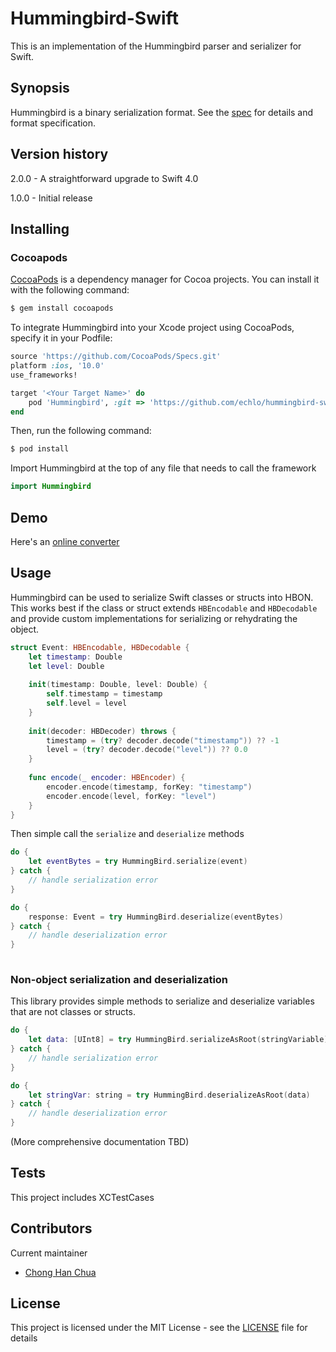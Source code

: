 # Hummingbird-Swift

This is an implementation of the Hummingbird parser and serializer for Swift.

## Synopsis

Hummingbird is a binary serialization format. See the [spec](https://github.com/echlo/hummingbird) 
for details and format specification.

## Version history

2.0.0 - A straightforward upgrade to Swift 4.0

1.0.0 - Initial release

## Installing

### Cocoapods

[CocoaPods](https://cocoapods.org/) is a dependency manager for Cocoa projects. 
You can install it with the following command:

```bash
$ gem install cocoapods
```

To integrate Hummingbird into your Xcode project using CocoaPods, specify it in your Podfile:

```ruby
source 'https://github.com/CocoaPods/Specs.git'
platform :ios, '10.0'
use_frameworks!

target '<Your Target Name>' do
    pod 'Hummingbird', :git => 'https://github.com/echlo/hummingbird-swift'
end
```

Then, run the following command:

```bash
$ pod install
```

Import Hummingbird at the top of any file that needs to call the framework

```swift
import Hummingbird
```

## Demo

Here's an [online converter](https://echlo.github.io/hummingbird-js/)

## Usage

Hummingbird can be used to serialize Swift classes or structs into HBON. This
works best if the class or struct extends `HBEncodable` and `HBDecodable` and
provide custom implementations for serializing or rehydrating the object.

```swift
struct Event: HBEncodable, HBDecodable {
    let timestamp: Double
    let level: Double
    
    init(timestamp: Double, level: Double) {
        self.timestamp = timestamp
        self.level = level
    }
    
    init(decoder: HBDecoder) throws {
        timestamp = (try? decoder.decode("timestamp")) ?? -1
        level = (try? decoder.decode("level")) ?? 0.0
    }
    
    func encode(_ encoder: HBEncoder) {
        encoder.encode(timestamp, forKey: "timestamp")
        encoder.encode(level, forKey: "level")
    }
}
```

Then simple call the `serialize` and `deserialize` methods

```swift
do {
    let eventBytes = try HummingBird.serialize(event)    
} catch {
    // handle serialization error
}

do {
    response: Event = try HummingBird.deserialize(eventBytes)
} catch {
    // handle deserialization error
}
        

```


### Non-object serialization and deserialization

This library provides simple methods to serialize and deserialize variables that
are not classes or structs.

```swift
do {
    let data: [UInt8] = try HummingBird.serializeAsRoot(stringVariable)            
} catch {
    // handle serialization error
}

do {
    let stringVar: string = try HummingBird.deserializeAsRoot(data)    
} catch {
    // handle deserialization error
}
```

(More comprehensive documentation TBD)

## Tests

This project includes XCTestCases

## Contributors

Current maintainer
- [Chong Han Chua](https://github.com/johncch)

## License

This project is licensed under the MIT License - see the [LICENSE](LICENSE) file for details